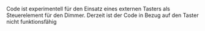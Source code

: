 Code ist experimentell für den Einsatz eines externen Tasters als Steuerelement für den Dimmer.
Derzeit ist der Code in Bezug auf den Taster nicht funktionsfähig
